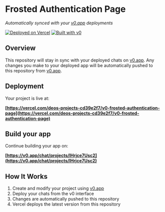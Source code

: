 # Frosted Authentication Page

*Automatically synced with your [v0.app](https://v0.app) deployments*

[![Deployed on Vercel](https://img.shields.io/badge/Deployed%20on-Vercel-black?style=for-the-badge&logo=vercel)](https://vercel.com/deos-projects-cd39e2f7/v0-frosted-authentication-page)
[![Built with v0](https://img.shields.io/badge/Built%20with-v0.app-black?style=for-the-badge)](https://v0.app/chat/projects/lHrjce7Usc2)

## Overview

This repository will stay in sync with your deployed chats on [v0.app](https://v0.app).
Any changes you make to your deployed app will be automatically pushed to this repository from [v0.app](https://v0.app).

## Deployment

Your project is live at:

**[https://vercel.com/deos-projects-cd39e2f7/v0-frosted-authentication-page](https://vercel.com/deos-projects-cd39e2f7/v0-frosted-authentication-page)**

## Build your app

Continue building your app on:

**[https://v0.app/chat/projects/lHrjce7Usc2](https://v0.app/chat/projects/lHrjce7Usc2)**

## How It Works

1. Create and modify your project using [v0.app](https://v0.app)
2. Deploy your chats from the v0 interface
3. Changes are automatically pushed to this repository
4. Vercel deploys the latest version from this repository
